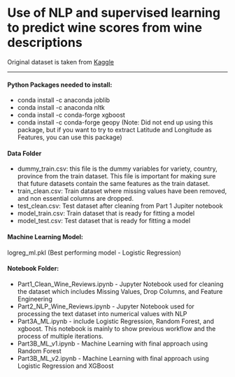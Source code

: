 # Use of NLP and supervised learning to predict wine scores from wine descriptions

Original dataset is taken from [Kaggle](https://www.kaggle.com/zynicide/wine-reviews)


---------------------------------------------------------

#### Python Packages needed to install: 
- conda install -c anaconda joblib
- conda install -c anaconda nltk
- conda install -c conda-forge xgboost
- conda install -c conda-forge geopy (Note: Did not end up using this package, but if you want to try to extract Latitude and Longitude as Features, you can use this package)

#### Data Folder 
- dummy_train.csv: this file is the dummy variables for variety, country, province from the train dataset. This file is important for making sure that future datasets contain the same features as the train dataset.
- train_clean.csv: Train dataset where missing values have been removed, and non essential columns are dropped.
- test_clean.csv: Test dataset after cleaning from Part 1 Jupiter notebook
- model_train.csv: Train dataset that is ready for fitting a model
- model_test.csv: Test dataset that is ready for fitting a model

#### Machine Learning Model:
logreg_ml.pkl (Best performing model - Logistic Regression)

#### Notebook Folder:
- Part1_Clean_Wine_Reviews.ipynb - Jupyter Notebook used for cleaning the dataset which includes Missing Values, Drop Columns, and Feature Engineering
- Part2_NLP_Wine_Reviews.ipynb - Jupyter Notebook used for processing the text dataset into numerical values with NLP
- Part3A_ML.ipynb - include Logistic Regression, Random Forest, and xgboost. This notebook is mainly to show previous workflow and the process of multiple iterations.
- Part3B_ML_v1.ipynb - Machine Learning with final approach using Random Forest
- Part3B_ML_v2.ipynb - Machine Learning with final approach using Logistic Regression and XGBoost
